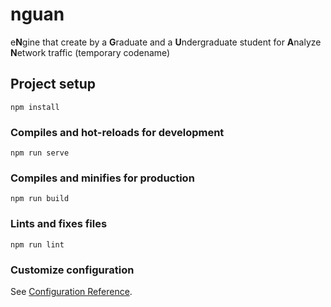 # nguan
e**N**gine that create by a **G**raduate and a **U**ndergraduate student for **A**nalyze **N**etwork traffic (temporary codename)

## Project setup
```
npm install
```

### Compiles and hot-reloads for development
```
npm run serve
```

### Compiles and minifies for production
```
npm run build
```

### Lints and fixes files
```
npm run lint
```

### Customize configuration
See [Configuration Reference](https://cli.vuejs.org/config/).
